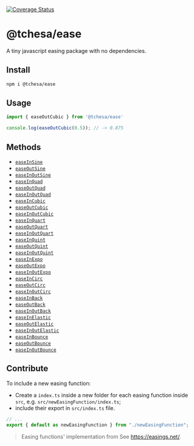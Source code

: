 [![Coverage Status](https://coveralls.io/repos/github/tchesa/ease/badge.svg)](https://coveralls.io/github/tchesa/ease)

# @tchesa/ease

A tiny javascript easing package with no dependencies.

## Install

```sh
npm i @tchesa/ease
```

## Usage
```js
import { easeOutCubic } from '@tchesa/ease'

console.log(easeOutCubic(0.5)); // -> 0.875
```

## Methods
- [`easeInSine`](https://github.com/tchesa/ease/tree/master/src/easeInSine#readme)
- [`easeOutSine`](https://github.com/tchesa/ease/tree/master/src/easeOutSine#readme)
- [`easeInOutSine`](https://github.com/tchesa/ease/tree/master/src/easeInOutSine#readme)
- [`easeInQuad`](https://github.com/tchesa/ease/tree/master/src/easeInQuad#readme)
- [`easeOutQuad`](https://github.com/tchesa/ease/tree/master/src/easeOutQuad#readme)
- [`easeInOutQuad`](https://github.com/tchesa/ease/tree/master/src/easeInOutQuad#readme)
- [`easeInCubic`](https://github.com/tchesa/ease/tree/master/src/easeInCubic#readme)
- [`easeOutCubic`](https://github.com/tchesa/ease/tree/master/src/easeOutCubic#readme)
- [`easeInOutCubic`](https://github.com/tchesa/ease/tree/master/src/easeInOutCubic#readme)
- [`easeInQuart`](https://github.com/tchesa/ease/tree/master/src/easeInQuart#readme)
- [`easeOutQuart`](https://github.com/tchesa/ease/tree/master/src/easeOutQuart#readme)
- [`easeInOutQuart`](https://github.com/tchesa/ease/tree/master/src/easeInOutQuart#readme)
- [`easeInQuint`](https://github.com/tchesa/ease/tree/master/src/easeInQuint#readme)
- [`easeOutQuint`](https://github.com/tchesa/ease/tree/master/src/easeOutQuint#readme)
- [`easeInOutQuint`](https://github.com/tchesa/ease/tree/master/src/easeInOutQuint#readme)
- [`easeInExpo`](https://github.com/tchesa/ease/tree/master/src/easeInExpo#readme)
- [`easeOutExpo`](https://github.com/tchesa/ease/tree/master/src/easeOutExpo#readme)
- [`easeInOutExpo`](https://github.com/tchesa/ease/tree/master/src/easeInOutExpo#readme)
- [`easeInCirc`](https://github.com/tchesa/ease/tree/master/src/easeInCirc#readme)
- [`easeOutCirc`](https://github.com/tchesa/ease/tree/master/src/easeOutCirc#readme)
- [`easeInOutCirc`](https://github.com/tchesa/ease/tree/master/src/easeInOutCirc#readme)
- [`easeInBack`](https://github.com/tchesa/ease/tree/master/src/easeInBack#readme)
- [`easeOutBack`](https://github.com/tchesa/ease/tree/master/src/easeOutBack#readme)
- [`easeInOutBack`](https://github.com/tchesa/ease/tree/master/src/easeInOutBack#readme)
- [`easeInElastic`](https://github.com/tchesa/ease/tree/master/src/easeInElastic#readme)
- [`easeOutElastic`](https://github.com/tchesa/ease/tree/master/src/easeOutElastic#readme)
- [`easeInOutElastic`](https://github.com/tchesa/ease/tree/master/src/easeInOutElastic#readme)
- [`easeInBounce`](https://github.com/tchesa/ease/tree/master/src/easeInBounce#readme)
- [`easeOutBounce`](https://github.com/tchesa/ease/tree/master/src/easeOutBounce#readme)
- [`easeInOutBounce`](https://github.com/tchesa/ease/tree/master/src/easeInOutBounce#readme)

## Contribute
To include a new easing function:
- Create a `index.ts` inside a new folder for each easing function inside `src`, e.g. `src/newEasingFunction/index.ts`;
- include their export in `src/index.ts` file.
```ts
// ...
export { default as newEasingFunction } from "./newEasingFunction";
```

> Easing functions' implementation from See https://easings.net/.
